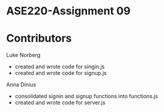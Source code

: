 # ASE220-Assignment 09

# Contributors

Luke Norberg
* created and wrote code for singin.js
* created and wrote code for signup.js

Anna Dinius
* consolidated signin and signup functions into functions.js
* created and wrote code for server.js
